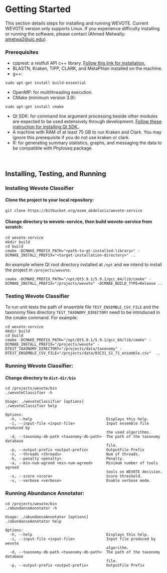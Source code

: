 # Getting Started
This section details steps for installing and running WEVOTE. Current WEVOTE version only supports Linux. If you experience difficulty installing or running the software, please contact (Ahmed Metwally: ametwa2@uic.edu).

### Prerequisites
* cpprest: a restfull API c++ library. [Follow this link for installation.](https://github.com/Microsoft/cpprestsdk/wiki)
* BLASTN, Kraken, TIPP, CLARK, and MetaPhlan installed on the machine. 
* g++: 
```shell
sudo apt-get install build-essential
```

* OpenMP: for multithreading execution. 
* CMake (minimum version 3.9): 
```
sudo apt-get install cmake
``` 
* Qt SDK: for command line argument processing beside other modules are expected to be used extensively through development. [Follow these instruction for installing Qt SDK.](https://wiki.qt.io/Install_Qt_5_on_Ubuntu).
* A machine with RAM of at least 75 GB to run Kraken and Clark. You may ignore this prerequisite if you do not use kraken or clark. 
* R: for generating summary statistics, graphs, and messaging the data to be compatible with Phyloseq package. 

</br>

## Installing, Testing, and Running

### Installing Wevote Classifier
#### Clone the project to your local repository:
```
git clone https://bitbucket.org/asem_abdelaziz/wevote-service
```


#### Change directory to wevote-service, then build wevote-service from scratch:
```
cd wevote-service
mkdir build
cd build
cmake -DCMAKE_PREFIX_PATH="<path-to-qt-installed-library>" -DCMAKE_INSTALL_PREFIX="<target-installation-directory>" ..
```
An example where Qt root directory installed at ```/opt``` and we intend to install the project in ```/projects/wevote```.
```
cmake -DCMAKE_PREFIX_PATH="/opt/Qt5.9.1/5.9.1/gcc_64/lib/cmake" -DCMAKE_INSTALL_PREFIX="/projects/wevote" -DCMAKE_BUILD_TYPE=Release ..
```

### Testing Wevote Classifier
To run unit tests the path of ensemble file ```TEST_ENSEMBLE_CSV_FILE``` and the taxonomy files directory ```TEST_TAXONOMY_DIRECTORY``` need to be introduced
in the cmake command. For example: 
```
cd wevote-service
mkdir build
cd build
cmake -DCMAKE_PREFIX_PATH="/opt/Qt5.9.1/5.9.1/gcc_64/lib/cmake" -DCMAKE_INSTALL_PREFIX="/projects/wevote" -DTEST_TAXONOMY_DIRECTORY="/projects/data/taxonomy" -DTEST_ENSEMBLE_CSV_FILE="/projects/data/03C31_S1_71_ensemble.csv"  ..
```
### Running Wevote Classifier:
#### Change directory to ```dist-dir/bin```

```
cd /projects/wevote/bin
./wevoteClassifier -h
```

```
Usage: ./wevoteClassifier [options]
./wevoteClassifier help

Options:
  -h, --help                                 Displays this help.
  -i, --input-file <input-file>              Input ensemble file produced by
                                             the used algorithms.
  -d, --taxonomy-db-path <taxonomy-db-path>  The path of the taxonomy database
                                             file.
  -p, --output-prefix <output-prefix>        OutputFile Prefix
  -n, --threads <threads>                    Num of threads.
  -k, --penalty <penalty>                    Penalty.
  -a, --min-num-agreed <min-num-agreed>      Minimum number of tools agreed
                                             tools on WEVOTE decision.
  -s, --score <score>                        Score threshold.
  -v, --verbose <verbose>                    Enable verbose mode.

```

### Running Abundance Annotator:
```
cd /projects/wevote/bin
./abundanceAnnotator -h
```

```
Usage: ./abundanceAnnotator [options]
./abundanceAnnotator help

Options:
  -h, --help                                 Displays this help.
  -i, --input-file <input-file>              Input file produced by wevote
                                             algorithm.
  -d, --taxonomy-db-path <taxonomy-db-path>  The path of the taxonomy database
                                             file.
  -p, --output-prefix <output-prefix>        OutputFile Prefix

```
